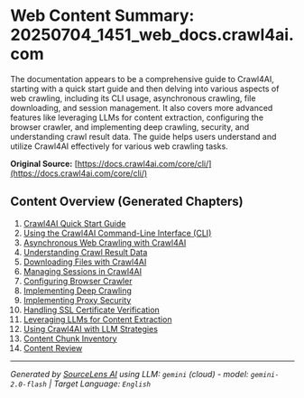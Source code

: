 # Web Content Summary: 20250704_1451_web_docs.crawl4ai.com

The documentation appears to be a comprehensive guide to Crawl4AI, starting with a quick start guide and then delving into various aspects of web crawling, including its CLI usage, asynchronous crawling, file downloading, and session management. It also covers more advanced features like leveraging LLMs for content extraction, configuring the browser crawler, and implementing deep crawling, security, and understanding crawl result data. The guide helps users understand and utilize Crawl4AI effectively for various web crawling tasks.

**Original Source:** [https://docs.crawl4ai.com/core/cli/](https://docs.crawl4ai.com/core/cli/)

## Content Overview (Generated Chapters)

1. [Crawl4AI Quick Start Guide](01_crawl4ai-quick-start-guide.md)
2. [Using the Crawl4AI Command-Line Interface (CLI)](02_using-the-crawl4ai-command-line-interface-cli.md)
3. [Asynchronous Web Crawling with Crawl4AI](03_asynchronous-web-crawling-with-crawl4ai.md)
4. [Understanding Crawl Result Data](04_understanding-crawl-result-data.md)
5. [Downloading Files with Crawl4AI](05_downloading-files-with-crawl4ai.md)
6. [Managing Sessions in Crawl4AI](06_managing-sessions-in-crawl4ai.md)
7. [Configuring Browser Crawler](07_configuring-browser-crawler.md)
8. [Implementing Deep Crawling](08_implementing-deep-crawling.md)
9. [Implementing Proxy Security](09_implementing-proxy-security.md)
10. [Handling SSL Certificate Verification](10_handling-ssl-certificate-verification.md)
11. [Leveraging LLMs for Content Extraction](11_leveraging-llms-for-content-extraction.md)
12. [Using Crawl4AI with LLM Strategies](12_using-crawl4ai-with-llm-strategies.md)
13. [Content Chunk Inventory](13_content_inventory.md)
14. [Content Review](14_content_review.md)


---

*Generated by [SourceLens AI](https://github.com/openXFlow/sourceLensAI) using LLM: `gemini` (cloud) - model: `gemini-2.0-flash` | Target Language: `English`*
